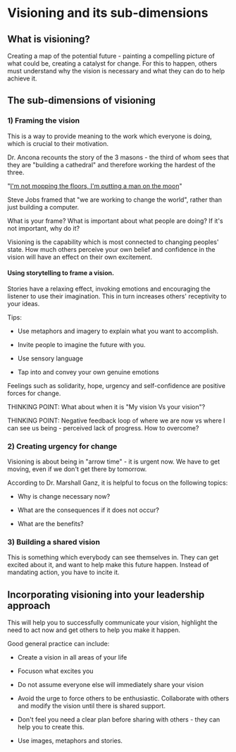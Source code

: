 # Visioning and its sub-dimensions

## What is visioning?

Creating a map of the potential future - painting a compelling picture of what could be, creating a catalyst for change. For this to happen, others must understand why the vision is necessary and what they can do to help achieve it.

## The sub-dimensions of visioning

### 1) Framing the vision

This is a way to provide meaning to the work which everyone is doing, which is crucial to their motivation.

Dr. Ancona recounts the story of the 3 masons - the third of whom sees that they are "building a cathedral" and therefore working the hardest of the three.

"[I'm not mopping the floors, I'm putting a man on the moon](https://knowledge.wharton.upenn.edu/article/what-leaders-can-learn-from-nasa/)"

Steve Jobs framed that "we are working to change the world", rather than just building a computer.

What is your frame? What is important about what people are doing? If it's not important, why do it?

Visioning is the capability which is most connected to changing peoples' state. How much others perceive your own belief and confidence in the vision will have an effect on their own excitement.

#### Using storytelling to frame a vision.

Stories have a relaxing effect, invoking emotions and encouraging the listener to use their imagination. This in turn increases others' receptivity to your ideas.

Tips:

- Use metaphors and imagery to explain what you want to accomplish.

- Invite people to imagine the future with you.

- Use sensory language

- Tap into and convey your own genuine emotions

Feelings such as solidarity, hope, urgency and self-confidence are positive forces for change.

THINKING POINT: What about when it is "My vision Vs your vision"?

THINKING POINT: Negative feedback loop of where we are now vs where I can see us being - perceived lack of progress. How to overcome?

### 2) Creating urgency for change

Visioning is about being in "arrow time" - it is urgent now. We have to get moving, even if we don't get there by tomorrow.

According to Dr. Marshall Ganz, it is helpful to focus on the following topics:

- Why is change necessary now? 

- What are the consequences if it does not occur?

- What are the benefits?

### 3) Building a shared vision

This is something which everybody can see themselves in. They can get excited about it, and want to help make this future happen. Instead of mandating action, you have to incite it.


## Incorporating visioning into your leadership approach

This will help you to successfully communicate your vision, highlight the need to act now and get others to help you make it happen.

Good general practice can include:

- Create a vision in all areas of your life

- Focuson what excites you

- Do not assume everyone else will immediately share your vision

- Avoid the urge to force others to be enthusiastic. Collaborate with others and modify the vision until there is shared support.

- Don't feel you need a clear plan before sharing with others - they can help you to create this.

- Use images, metaphors and stories.


